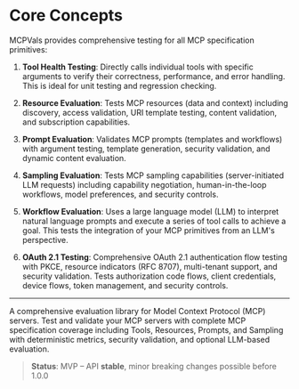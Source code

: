 # Core Concepts

MCPVals provides comprehensive testing for all MCP specification primitives:

1.  **Tool Health Testing**: Directly calls individual tools with specific arguments to verify their correctness, performance, and error handling. This is ideal for unit testing and regression checking.

2.  **Resource Evaluation**: Tests MCP resources (data and context) including discovery, access validation, URI template testing, content validation, and subscription capabilities.

3.  **Prompt Evaluation**: Validates MCP prompts (templates and workflows) with argument testing, template generation, security validation, and dynamic content evaluation.

4.  **Sampling Evaluation**: Tests MCP sampling capabilities (server-initiated LLM requests) including capability negotiation, human-in-the-loop workflows, model preferences, and security controls.

5.  **Workflow Evaluation**: Uses a large language model (LLM) to interpret natural language prompts and execute a series of tool calls to achieve a goal. This tests the integration of your MCP primitives from an LLM's perspective.

6.  **OAuth 2.1 Testing**: Comprehensive OAuth 2.1 authentication flow testing with PKCE, resource indicators (RFC 8707), multi-tenant support, and security validation. Tests authorization code flows, client credentials, device flows, token management, and security controls.

---


A comprehensive evaluation library for Model Context Protocol (MCP) servers. Test and validate your MCP servers with complete MCP specification coverage including Tools, Resources, Prompts, and Sampling with deterministic metrics, security validation, and optional LLM-based evaluation.

> **Status**: MVP – API **stable**, minor breaking changes possible before 1.0.0
